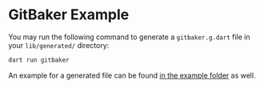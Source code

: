 # GitBaker Example

You may run the following command to generate a `gitbaker.g.dart` file in your `lib/generated/` directory:

```sh
dart run gitbaker
```

An example for a generated file can be found [in the example folder](https://github.com/JHubi1/gitbaker/blob/main/example/gitbaker.g.dart) as well.
